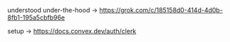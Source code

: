 understood under-the-hood -> https://grok.com/c/185158d0-414d-4d0b-8fb1-195a5cbfb96e


setup -> https://docs.convex.dev/auth/clerk